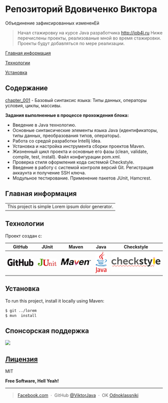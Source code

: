 # Репозиторий Вдовиченко Виктора
Объединение зафиксированных измененЕй 
>Начал стажировку на курсе Java разработчика http://job4j.ru 
Ниже перечислены проекты, реализованые мной во время стажировки. 
Проекты будут добавляться по мере реализации.
>
 [Главная информация](#Главная-информация)<p>
 [Технологии](#Технологии)<p>
 [Установка](#Установка)
 
## Содержание
[chapter_001](https://github.com/ViktorJava/job4j/tree/master/chapter_001) - Базовый синтаксис языка: Типы данных, операторы условия, циклы, массивы.
 
**Задания выполненные в процессе прохождения блока:**

* Введение в Java технологию.
* Основные синтаксические элементы языка Java (идентификаторы, типы данных, преобразования типов, операторы).
* Работа со средой разработки Intellij Idea.
* Установка и настройка инструмента сборки проектов Maven.
* Жизненный цикл проекта и основные его фазы (clean, validate, compile, test, install). 
Файл конфигурации pom.xml.
* Проверка стиля оформления кода системой Checkstyle.
* Введение в работу с системой контроля версий Git. Регистрация аккаунта и получение SSH ключа.
* Модульное тестирование. Применение пакетов JUnit, Hamcrest.


## Главная информация
<table>
<tr>
<td>
This project is simple Lorem ipsum dolor generator.
</td>
</tr>
</table>

	
## Технологии
Проект создан с:

|GitHub|JUnit |Maven |Java |Checkstyle |
|------|------|------|-----|-----|
|![Algorithm schema](./images/github.png) |![Algorithm schema](./images/junit.png)|![Algorithm schema](./images/maven.png)|  ![Algorithm schema](./images/java.png)|  ![Algorithm schema](./images/checkstyle.png)   
	
## Установка
To run this project, install it locally using Maven:

```
$ git ../lorem
$ mvn  install
```

## Спонсорская поддержка
[![][liberapay img]][liberapay]

## [Лицензия](https://github.com/ViktorJava/job4j/tree/master/LICENSE)
MIT

**Free Software, Hell Yeah!**

---

> [Facebook.com](https://www.facebook.com/viktor.vdovichenko) &nbsp;&middot;&nbsp;
> GitHub [@ViktorJava](https://github.com/ViktorJava) &nbsp;&middot;&nbsp;
> OK [Odnoklassniki](https://ok.ru/profile/571539586668)

[liberapay]:https://liberapay.com/ViktorJava/donate
[liberapay img]:https://liberapay.com/assets/widgets/donate.svg
